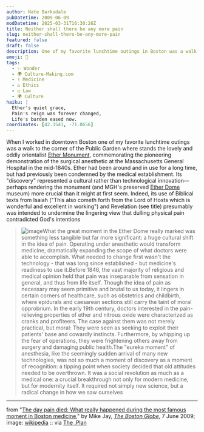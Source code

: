 ```yaml
---
author: Nate Barksdale
pubDatetime: 2009-06-09
modDatetime: 2025-03-31T16:30:26Z
title: Neither shall there be any more pain
slug: neither-shall-there-be-any-more-pain
featured: false
draft: false
description: One of my favorite lunchtime outings in Boston was a walk to the corner of the Public Garden, where the Ether Monument stands, commemorating a pivotal moment in the history of medicine.
emoji: 🏥
tags:
  - ✨ Wonder
  - 🌍 Culture-Making.com
  - ⚕️ Medicine
  - ⚖️ Ethics
  - ⚖️ Law
  - 🌍 Culture
haiku: |
  Ether's quiet grace,  
  Pain's reign was forever changed,  
  Life's burden eased now.
coordinates: [42.3541, -71.0656]
---
```


When I worked in downtown Boston one of my favorite lunchtime outings was a walk to the corner of the Public Garden where stands the lovely and oddly orientalist [Ether Monument](http://en.wikipedia.org/wiki/Ether_Monument), commemorating the pioneering demonstration of the surgical anesthetic at the Massachusetts General Hospital in the mid-1840s. Ether had been around and in use for a long time, but had previously been condemned by the medical establishment. Its "discovery" represented a cultural rather than technological innovation—perhaps rendering the monument (and MGH's preserved [Ether Dome](http://en.wikipedia.org/wiki/Ether_Dome) museum) more crucial than it might at first seem. Indeed, its use of Biblical texts from Isaiah ("This also cometh forth from the Lord of Hosts which is wonderful and excellent in working") and Revelation (see title) presumably was intended to undermine the lingering view that dulling physical pain contradicted God's intentions

> ![image](http://culture-making.com/media/300px-Ether_Monument_Overview.jpg)What the great moment in the Ether Dome really marked was something less tangible but far more significant: a huge cultural shift in the idea of pain. Operating under anesthetic would transform medicine, dramatically expanding the scope of what doctors were able to accomplish. What needed to change first wasn't the technology - that was long since established - but medicine's readiness to use it.Before 1846, the vast majority of religious and medical opinion held that pain was inseparable from sensation in general, and thus from life itself. Though the idea of pain as necessary may seem primitive and brutal to us today, it lingers in certain corners of healthcare, such as obstetrics and childbirth, where epidurals and caesarean sections still carry the taint of moral opprobrium. In the early 19th century, doctors interested in the pain-relieving properties of ether and nitrous oxide were characterized as cranks and profiteers. The case against them was not merely practical, but moral: They were seen as seeking to exploit their patients' base and cowardly instincts. Furthermore, by whipping up the fear of operations, they were frightening others away from surgery and damaging public health.The "eureka moment" of anesthesia, like the seemingly sudden arrival of many new technologies, was not so much a moment of discovery as a moment of recognition: a tipping point when society decided that old attitudes needed to be overthrown. It was a social revolution as much as a medical one: a crucial breakthrough not only for modern medicine, but for modernity itself. It required not simply new science, but a radical change in how we saw ourselves

---

from "[The day pain died: What really happened during the most famous moment in Boston medicine](http://web.archive.org/web/20160310095521/http://www.boston.com/bostonglobe/ideas/articles/2009/06/07/the_day_pain_died_what_really_happened_during_the_most_famous_moment_in_boston_medicine/)," by Mike Jay, [_The Boston Globe_](http://web.archive.org/web/20160310095521/http://www.boston.com/bostonglobe/ideas/articles/2009/06/07/the_day_pain_died_what_really_happened_during_the_most_famous_moment_in_boston_medicine/), 7 June 2009; image: [wikipedia](http://en.wikipedia.org/wiki/Ether_Monument#cite_note-6) :: via [The .Plan](http://jamesjchoi.blogspot.com/2009/06/evolution-of-pain-mores.html)
